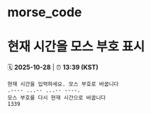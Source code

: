 # morse_code
# 현재 시간을 모스 부호 표시
<!-- MORSE_TIME_START -->
🗓️ **2025-10-28** | ⏰ **13:39 (KST)**

```
현재 시간을 입력하세요. 모스 부호로 바꿉니다
.---- ...-- ...-- ----.
모스 부호를 다시 현재 시간으로 바꿉니다
1339
```
<!-- MORSE_TIME_END -->
